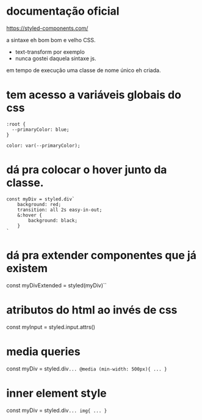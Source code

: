 # documentação oficial
https://styled-components.com/

a sintaxe eh bom bom e velho CSS.
- text-transform por exemplo
- nunca gostei daquela sintaxe js.

em tempo de execução uma classe de nome único eh criada.

# tem acesso a variáveis globais do css

	:root {
	  --primaryColor: blue;
	}

	color: var(--primaryColor);

# dá pra colocar o hover junto da classe.

	const myDiv = styled.div`
		background: red;
		transition: all 2s easy-in-out;
		&:hover {
			background: black;
		}
	`
	
# dá pra extender componentes que já existem
const myDivExtended = styled(myDiv)``

# atributos do html ao invés de css
const myInput = styled.input.attrs()

# media queries
const myDiv = styled.div`
	...
	@media (min-width: 500px){
		...
	}
`

# inner element style
const myDiv = styled.div`
	...
	img{
		...
	}
`
